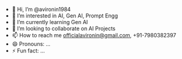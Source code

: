 - 👋 Hi, I’m @avironin1984
- 👀 I’m interested in AI, Gen AI, Prompt Engg
- 🌱 I’m currently learning Gen AI
- 💞️ I’m looking to collaborate on AI Projects
- 📫 How to reach me officialavironin@gmail.com, +91-7980382397
- 😄 Pronouns: ...
- ⚡ Fun fact: ...

<!---
avironin1984/avironin1984 is a ✨ special ✨ repository because its `README.md` (this file) appears on your GitHub profile.
You can click the Preview link to take a look at your changes.
--->
